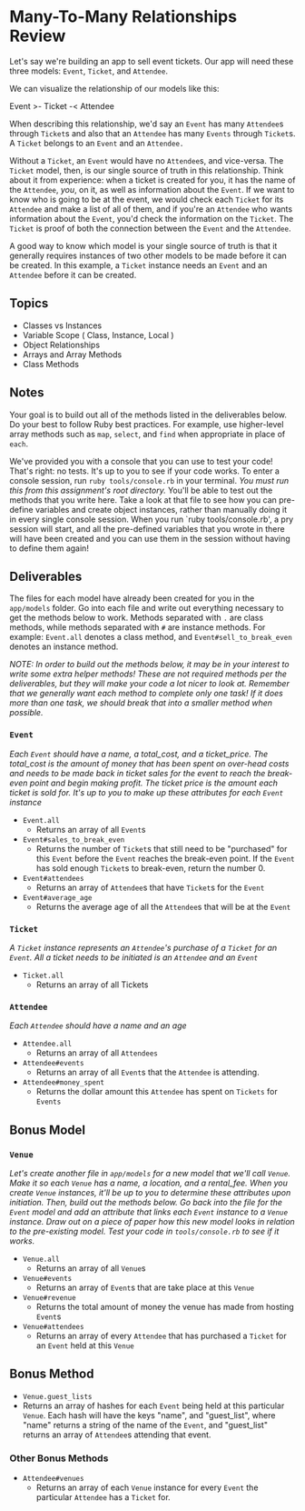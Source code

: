 # Many-To-Many Relationships Review

Let's say we're building an app to sell event tickets. Our app will need these three models: `Event`, `Ticket`, and `Attendee`.

We can visualize the relationship of our models like this:

Event >- Ticket -< Attendee

When describing this relationship, we'd say an `Event` has many `Attendee`s through `Ticket`s and also that an `Attendee` has many `Events` through `Ticket`s. A `Ticket` belongs to an `Event` and an `Attendee.`

Without a `Ticket`, an `Event` would have no `Attendee`s, and vice-versa. The `Ticket` model, then, is our single source of truth in this relationship. Think about it from experience: when a ticket is created for you, it has the name of the `Attendee`, *you*, on it, as well as information about the `Event`. If we want to know who is going to be at the event, we would check each `Ticket` for its `Attendee` and make a list of all of them, and if you're an `Attendee` who wants information about the `Event`, you'd check the information on the `Ticket`. The `Ticket` is proof of both the connection between the `Event` and the `Attendee`. 

A good way to know which model is your single source of truth is that it generally requires instances of two other models to be made before it can be created. In this example, a `Ticket` instance needs an `Event` and an `Attendee` before it can be created. 

## Topics

- Classes vs Instances
- Variable Scope ( Class, Instance, Local )
- Object Relationships
- Arrays and Array Methods
- Class Methods

## Notes

Your goal is to build out all of the methods listed in the deliverables below. Do your best to follow Ruby best practices. For example, use higher-level array methods such as `map`, `select`, and `find` when appropriate in place of `each`.

We've provided you with a console that you can use to test your code! That's right: no tests. It's up to you to see if your code works. To enter a console session, run `ruby tools/console.rb` in your terminal. *You must run this from this assignment's root directory.* You'll be able to test out the methods that you write here. Take a look at that file to see how you can pre-define variables and create object instances, rather than manually doing it in every single console session. When you run `ruby tools/console.rb', a pry session will start, and all the pre-defined variables that you wrote in there will have been created and you can use them in the session without having to define them again!

## Deliverables

The files for each model have already been created for you in the `app/models` folder.  Go into each file and write out everything necessary to get the methods below to work. Methods separated with `.` are class methods, while methods separated with `#` are instance methods. For example: `Event.all` denotes a class method, and `Event#sell_to_break_even` denotes an instance method. 

*NOTE: In order to build out the methods below, it may be in your interest to write some extra helper methods! These are not required methods per the deliverables, but they will make your code a lot nicer to look at. Remember that we generally want each method to complete only one task! If it does more than one task, we should break that into a smaller method when possible.*

### `Event`

_Each `Event` should have a name, a total_cost, and a ticket_price. The total_cost is the amount of money that has been spent on over-head costs and needs to be made back in ticket sales for the event to reach the break-even point and begin making profit. The ticket price is the amount each ticket is sold for. It's up to you to make up these attributes for each `Event` instance_

+ `Event.all`
  + Returns an array of all `Event`s
+ `Event#sales_to_break_even`
  + Returns the number of `Ticket`s that still need to be "purchased" for this `Event` before the `Event` reaches the break-even point. If the `Event` has sold enough `Ticket`s to break-even, return the number 0. 
+ `Event#attendees`
  + Returns an array of `Attendee`s that have `Ticket`s for the `Event`
+ `Event#average_age`
  + Returns the average age of all the `Attendee`s that will be at the `Event`

### `Ticket`

_A `Ticket` instance represents an `Attendee`'s purchase of a `Ticket` for an `Event`. All a ticket needs to be initiated is an `Attendee` and an `Event`_

+ `Ticket.all`
  + Returns an array of all Tickets

### `Attendee`

_Each `Attendee` should have a name and an age_

+ `Attendee.all`
  + Returns an array of all `Attendees`
+ `Attendee#events`
  + Returns an array of all `Event`s that the `Attendee` is attending.
+ `Attendee#money_spent`
  + Returns the dollar amount this `Attendee` has spent on `Tickets` for `Events`

## Bonus Model

### `Venue`

_Let's create another file in `app/models` for a new model that we'll call `Venue`. Make it so each `Venue` has a name, a location, and a rental_fee. When you create `Venue` instances, it'll be up to you to determine these attributes upon initiation. Then, build out the methods below. Go back into the file for the `Event` model and add an attribute that links each `Event` instance to a `Venue` instance. Draw out on a piece of paper how this new model looks in relation to the pre-existing model. Test your code in `tools/console.rb` to see if it works._

+ `Venue.all`
  + Returns an array of all `Venue`s
+ `Venue#events`
  + Returns an array of `Event`s that are take place at this `Venue`
+ `Venue#revenue`
  + Returns the total amount of money the venue has made from hosting `Event`s
+ `Venue#attendees`
  + Returns an array of every `Attendee` that has purchased a `Ticket` for an `Event` held at this `Venue`

## Bonus Method 

+ `Venue.guest_lists`
 + Returns an array of hashes for each `Event` being held at this particular `Venue`. Each hash will have the keys "name", and "guest_list", where "name" returns a string of the name of the `Event`, and "guest_list" returns an array of `Attendee`s attending that event. 

### Other Bonus Methods 

+ `Attendee#venues`
  + Returns an array of each `Venue` instance for every `Event` the particular `Attendee` has a `Ticket` for. 